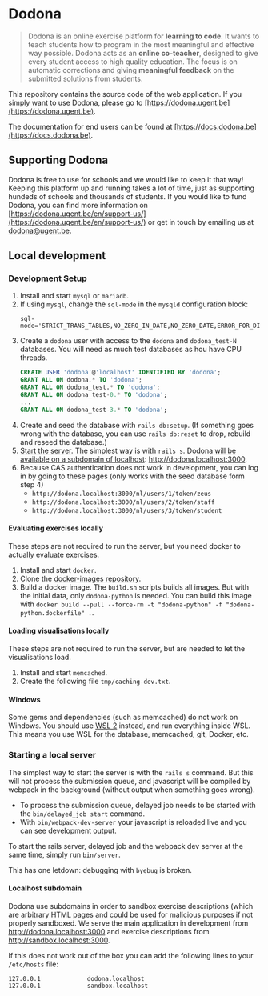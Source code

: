 # Dodona 

> Dodona is an online exercise platform for **learning to code**. It wants to teach students how to program in the most meaningful and effective way possible. Dodona acts as an **online co-teacher**, designed to give every student access to high quality education. The focus is on automatic corrections and giving **meaningful feedback** on the submitted solutions from students.

This repository contains the source code of the web application. If you simply want to use Dodona, please go to [https://dodona.ugent.be](https://dodona.ugent.be).

The documentation for end users can be found at [https://docs.dodona.be](https://docs.dodona.be).

## Supporting Dodona

Dodona is free to use for schools and we would like to keep it that way! Keeping this platform up and running takes a lot of time, just as supporting hundeds of schools and thousands of students. If you would like to fund Dodona, you can find more information on [https://dodona.ugent.be/en/support-us/](https://dodona.ugent.be/en/support-us/) or get in touch by emailing us at dodona@ugent.be.

## Local development

### Development Setup

1. Install and start `mysql` or `mariadb`.
2. If using `mysql`, change the `sql-mode` in the `mysqld` configuration block:
    ```
    sql-mode='STRICT_TRANS_TABLES,NO_ZERO_IN_DATE,NO_ZERO_DATE,ERROR_FOR_DIVISION_BY_ZERO,NO_ENGINE_SUBSTITUTION'
    ```
3. Create a `dodona` user with access to the `dodona` and `dodona_test-N` databases. You will need as much test databases as hou have CPU threads.
    ```sql
    CREATE USER 'dodona'@'localhost' IDENTIFIED BY 'dodona';
    GRANT ALL ON dodona.* TO 'dodona';
    GRANT ALL ON dodona_test.* TO 'dodona';
    GRANT ALL ON dodona_test-0.* TO 'dodona';
    ...
    GRANT ALL ON dodona_test-3.* TO 'dodona';
    ```
4. Create and seed the database with `rails db:setup`. (If something goes wrong with the database, you can use `rails db:reset` to drop, rebuild and reseed the database.)
5. [Start the server](#starting-the-server). The simplest way is with `rails s`. Dodona [will be available on a subdomain of localhost](#localhost-subdomain): http://dodona.localhost:3000.
6. Because CAS authentication does not work in development, you can log in by going to these pages (only works with the seed database form step 4)
   - `http://dodona.localhost:3000/nl/users/1/token/zeus`
   - `http://dodona.localhost:3000/nl/users/2/token/staff`
   - `http://dodona.localhost:3000/nl/users/3/token/student`

#### Evaluating exercises locally
These steps are not required to run the server, but you need docker to actually evaluate exercises.

1. Install and start `docker`.
2. Clone the [docker-images repository](https://github.com/dodona-edu/docker-images).
3. Build a docker image. The `build.sh` scripts builds all images. But with the initial data, only `dodona-python` is needed. You can build this image with `docker build --pull --force-rm -t "dodona-python" -f "dodona-python.dockerfile" .`.

#### Loading visualisations locally
These steps are not required to run the server, but are needed to let the visualisations load.

1. Install and start `memcached`.
2. Create the following file `tmp/caching-dev.txt`.

#### Windows

Some gems and dependencies (such as memcached) do not work on Windows.
You should use [WSL 2](https://docs.microsoft.com/en-us/windows/wsl/about) instead, and run everything inside WSL.
This means you use WSL for the database, memcached, git, Docker, etc.

### Starting a local server
The simplest way to start the server is with the `rails s` command. But this will not process the submission queue, and javascript will be compiled by webpack in the background (without output when something goes wrong).

- To process the submission queue, delayed job needs to be started with the `bin/delayed_job start` command.
- With `bin/webpack-dev-server` your javascript is reloaded live and you can see development output.

To start the rails server, delayed job and the webpack dev server at the same time, simply run `bin/server`.

This has one letdown: debugging with `byebug` is broken.

#### Localhost subdomain

Dodona use subdomains in order to sandbox exercise descriptions (which are arbitrary HTML pages and could be used for malicious purposes if not properly sandboxed. We serve the main application in development from http://dodona.localhost:3000 and exercise descriptions from http://sandbox.localhost:3000.

If this does not work out of the box you can add the following lines to your `/etc/hosts` file:
```
127.0.0.1             dodona.localhost
127.0.0.1             sandbox.localhost
```
